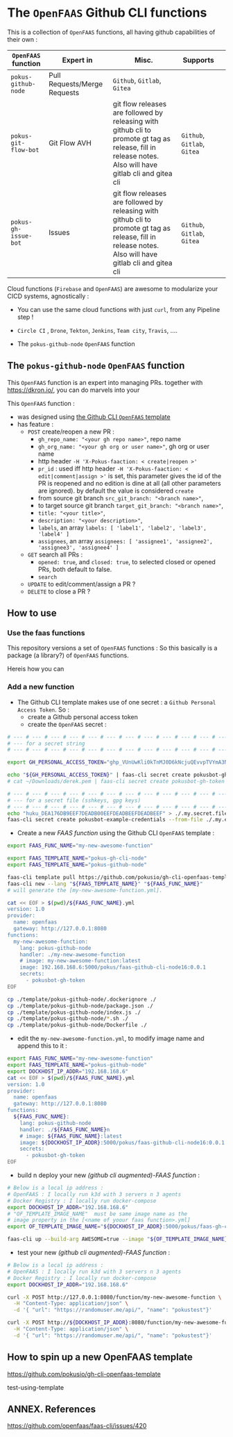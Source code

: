 # The `OpenFAAS` Github CLI functions

This is a collection of `OpenFAAS` functions, all having github capabilities of their own :

| `OpenFAAS` function |  Expert in | Misc. | Supports |   |
|-----------------------------------------------|-----------------------------------------------|-----------------------------------------------|-----------------------------------------------|-----------------------------------------------|
| `pokus-github-node` | Pull Requests/Merge Requests | `Github`, `Gitlab`, `Gitea` |   |   |
| `pokus-git-flow-bot` | Git Flow AVH | git flow releases are followed by releasing with github cli to promote gt tag as release, fill in release notes. Also will have gitlab cli and gitea cli | `Github`, `Gitlab`, `Gitea`  |   |
| `pokus-gh-issue-bot` | Issues | git flow releases are followed by releasing with github cli to promote gt tag as release, fill in release notes. Also will have gitlab cli and gitea cli | `Github`, `Gitlab`, `Gitea`  |   |

Cloud functions (`Firebase` and `OpenFAAS`) are awesome to modularize your CICD systems, agnostically :
* You can use the same cloud functions with just `curl`, from any Pipeline step !
* `Circle CI` , `Drone`, `Tekton`, `Jenkins`, `Team city`, `Travis`, ....


* The `pokus-github-node` `OpenFAAS` function

## The `pokus-github-node` `OpenFAAS` function

This `OpenFAAS` function is an expert into managing PRs. together with https://dkron.io/, you can do marvels into your

This `OpenFAAS` function :
* was designed using [the Github CLI `OpenFAAS` template](https://github.com/pokusio/faas-github-example)
* has feature :
  * `POST` create/reopen a new PR :
    * `gh_repo_name: "<your gh repo name>"`, repo name
    * `gh_org_name: "<your gh org or user name>"`, gh org or user name
    * http header `-H 'X-Pokus-faaction: < create|reopen >'`
    * `pr_id` : used iff http header `-H 'X-Pokus-faaction: < edit|comment|assign >'` is set, this parameter gives the id of the PR is reopened and no edition is dine at all (all other parameters are ignored). by default the value is considered `create`
    * from source git branch `src_git_branch: "<branch name>"`,
    * to target source git branch `target_git_branch: "<branch name>"`,
    * `title: "<your title>"`,
    * `description: "<your description>"`,
    * `labels`, an array `labels: [ 'label1', 'label2', 'label3', 'label4' ]`
    * `assignees`, an array `assignees: [ 'assignee1', 'assignee2', 'assignee3', 'assignee4' ]`
  * `GET` search all PRs :
    * `opened: true`, and `closed: true`, to selected closed or opened PRs, both default to false.
    * `search`
  * `UPDATE` to edit/comment/assign a PR ?
  * `DELETE` to close a PR ?

## How to use

### Use the faas functions

This repository versions a set of `OpenFAAS` functions : So this basically is a package (a library?) of `OpenFAAS` functions.

Hereis how you can

### Add a new function
* The Github CLI template makes use of one secret : a `Github Personal Access Token`. So :
  * create a Github personal access token
  * create the `OpenFAAS` secret :

```bash
# --- # --- # --- # --- # --- # --- # --- # --- # --- # --- # --- # --- # ---
# --- for a secret string
# --- # --- # --- # --- # --- # --- # --- # --- # --- # --- # --- # --- # ---

export GH_PERSONAL_ACCESS_TOKEN="ghp_VUnUwKli0kTnMJ0D6kNcjuQEvvpTVYmA3NuJEC"

echo "${GH_PERSONAL_ACCESS_TOKEN}" | faas-cli secret create pokusbot-gh-token
# cat ~/Downloads/derek.pem | faas-cli secret create pokusbot-gh-token

# --- # --- # --- # --- # --- # --- # --- # --- # --- # --- # --- # --- # ---
# --- for a secret file (sshkeys, gpg keys)
# --- # --- # --- # --- # --- # --- # --- # --- # --- # --- # --- # --- # ---
echo "huku_DEA176DB9EEF7DEADB00EEFDEADBEEFDEADBEEF" > ./.my.secret.file
faas-cli secret create pokusbot-example-credentials --from-file ./.my.example.secret.file


```

* Create a new _FAAS function_ using the Github CLI `OpenFAAS` template :

```bash
export FAAS_FUNC_NAME="my-new-awesome-function"

export FAAS_TEMPLATE_NAME="pokus-gh-cli-node"
export FAAS_TEMPLATE_NAME="pokus-github-node"

faas-cli template pull https://github.com/pokusio/gh-cli-openfaas-template
faas-cli new --lang "${FAAS_TEMPLATE_NAME}" "${FAAS_FUNC_NAME}"
# will generate the [my-new-awesome-function.yml].

cat << EOF > $(pwd)/${FAAS_FUNC_NAME}.yml
version: 1.0
provider:
  name: openfaas
  gateway: http://127.0.0.1:8080
functions:
  my-new-awesome-function:
    lang: pokus-github-node
    handler: ./my-new-awesome-function
    # image: my-new-awesome-function:latest
    image: 192.168.168.6:5000/pokus/faas-github-cli-node16:0.0.1
    secrets:
      - pokusbot-gh-token
EOF

cp ./template/pokus-github-node/.dockerignore ./
cp ./template/pokus-github-node/package.json ./
cp ./template/pokus-github-node/index.js ./
cp ./template/pokus-github-node/*.sh ./
cp ./template/pokus-github-node/Dockerfile ./

```

* edit the `my-new-awesome-function.yml`, to modify image name and append this to it :

```bash
export FAAS_FUNC_NAME="my-new-awesome-function"
export FAAS_TEMPLATE_NAME="pokus-github-node"
export DOCKHOST_IP_ADDR="192.168.168.6"
cat << EOF > $(pwd)/${FAAS_FUNC_NAME}.yml
version: 1.0
provider:
  name: openfaas
  gateway: http://127.0.0.1:8080
functions:
  ${FAAS_FUNC_NAME}:
    lang: pokus-github-node
    handler: ./${FAAS_FUNC_NAME}n
    # image: ${FAAS_FUNC_NAME}:latest
    image: ${DOCKHOST_IP_ADDR}:5000/pokus/faas-github-cli-node16:0.0.1
    secrets:
      - pokusbot-gh-token
EOF

```

* build n deploy your new _(github cli augmented)-FAAS function_ :

```bash
# Below is a local ip address :
# OpenFAAS : I locally run k3d with 3 servers n 3 agents
# Docker Registry : I locally run docker-compose
export DOCKHOST_IP_ADDR="192.168.168.6"
# "OF_TEMPLATE_IMAGE_NAME"  must be same image name as the
# image property in the [<name of yoour faas function>.yml]
export OF_TEMPLATE_IMAGE_NAME="${DOCKHOST_IP_ADDR}:5000/pokus/faas-gh-cli-node16:latest"

faas-cli up --build-arg AWESOME=true --image "${OF_TEMPLATE_IMAGE_NAME}" -f my-new-awesome-function.yml ${HERAOHERE}/wehereiwork/my-new-awesome-function/handler.js

```

* test your new _(github cli augmented)-FAAS function_ :

```bash
# Below is a local ip address :
# OpenFAAS : I locally run k3d with 3 servers n 3 agents
# Docker Registry : I locally run docker-compose
export DOCKHOST_IP_ADDR="192.168.168.6"

curl -X POST http://127.0.0.1:8080/function/my-new-awesome-function \
  -H "Content-Type: application/json" \
  -d '{ "url": "https://randomuser.me/api/", "name": "pokustest"}'

curl -X POST http://${DOCKHOST_IP_ADDR}:8080/function/my-new-awesome-function \
  -H "Content-Type: application/json" \
  -d '{ "url": "https://randomuser.me/api/", "name": "pokustest"}'

```

## How to spin up a new OpenFAAS template

https://github.com/pokusio/gh-cli-openfaas-template

test-using-template

## ANNEX. References

https://github.com/openfaas/faas-cli/issues/420
